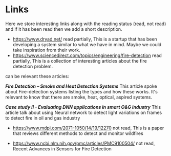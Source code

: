 # Links

Here we store interesting links along with the reading status (read, not read) and if it has been read then we add a short description.

- https://www.dryad.net/ read partially, This is a startup that has been developing a system similar to what we have in mind. Maybe we could take inspiration from their work.
- https://www.sciencedirect.com/topics/engineering/fire-detection read partially, This is a collection of interesting articles about the fire detection problem.

can be relevant these articles: 

***Fire Detection – Smoke and Heat Detection Systems*** This article spoke about Fire-detection systems listing the types and how these works.
It's relevant to know that there are smoke, heat, optical, aspired systems.

***Case study II - Evaluating DNN applications in smart O&G industry*** This article talk about using Neural network to detect light variations on frames to detect fire in oil and gas industry 
- https://www.mdpi.com/2071-1050/14/19/12270 not read, This is a paper that reviews different methods to detect and monitor wildfires

- https://www.ncbi.nlm.nih.gov/pmc/articles/PMC9100504/ not read, Recent Advances in Sensors for Fire Detection

